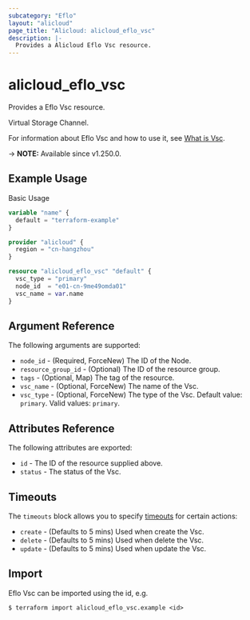 ```yaml
---
subcategory: "Eflo"
layout: "alicloud"
page_title: "Alicloud: alicloud_eflo_vsc"
description: |-
  Provides a Alicloud Eflo Vsc resource.
---
```


# alicloud_eflo_vsc

Provides a Eflo Vsc resource.

Virtual Storage Channel.

For information about Eflo Vsc and how to use it, see [What is Vsc](https://www.alibabacloud.com/help/en/pai/developer-reference/api-eflo-controller-2022-12-15-createvsc).

-> **NOTE:** Available since v1.250.0.

## Example Usage

Basic Usage

```terraform
variable "name" {
  default = "terraform-example"
}

provider "alicloud" {
  region = "cn-hangzhou"
}

resource "alicloud_eflo_vsc" "default" {
  vsc_type = "primary"
  node_id  = "e01-cn-9me49omda01"
  vsc_name = var.name
}
```

## Argument Reference

The following arguments are supported:
* `node_id` - (Required, ForceNew) The ID of the Node.
* `resource_group_id` - (Optional) The ID of the resource group.
* `tags` - (Optional, Map) The tag of the resource.
* `vsc_name` - (Optional, ForceNew) The name of the Vsc.
* `vsc_type` - (Optional, ForceNew) The type of the Vsc. Default value: `primary`. Valid values: `primary`.

## Attributes Reference

The following attributes are exported:
* `id` - The ID of the resource supplied above.
* `status` - The status of the Vsc.

## Timeouts

The `timeouts` block allows you to specify [timeouts](https://developer.hashicorp.com/terraform/language/resources/syntax#operation-timeouts) for certain actions:
* `create` - (Defaults to 5 mins) Used when create the Vsc.
* `delete` - (Defaults to 5 mins) Used when delete the Vsc.
* `update` - (Defaults to 5 mins) Used when update the Vsc.

## Import

Eflo Vsc can be imported using the id, e.g.

```shell
$ terraform import alicloud_eflo_vsc.example <id>
```
